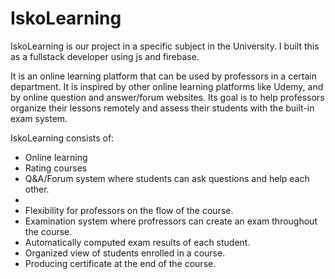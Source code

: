 # IskoLearning

IskoLearning is our project in a specific subject in the University. I built this as a fullstack developer using js and firebase.

It is an online learning platform that can be used by professors in a certain department. 
It is inspired by other online learning platforms like Udemy, and by online question and answer/forum websites. 
Its goal is to help professors organize their lessons remotely and assess their students with the built-in exam system.

IskoLearning consists of:
- Online learning 
- Rating courses
- Q&A/Forum system where students can ask questions and help each other.
- 
- Flexibility for professors on the flow of the course.
- Examination system where profressors can create an exam throughout the course.
- Automatically computed exam results of each student.
- Organized view of students enrolled in a course.
- Producing certificate at the end of the course.
